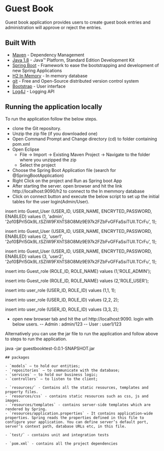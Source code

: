# Guest Book

Guest book application provides users to create guest book entries and administration will approve or reject the entries.

## Built With

* [Maven](https://maven.apache.org/) - Dependency Management
* [Java 1.8](http://www.oracle.com/technetwork/java/javase/downloads/jdk8-downloads-2133151.html) - Java™ Platform, Standard Edition Development Kit 
* [Spring Boot](https://spring.io/projects/spring-boot) - Framework to ease the bootstrapping and development of new Spring Applications
* [H2 In Memory](https://www.h2database.com) - In memory database
* [git](https://git-scm.com/) - Free and Open-Source distributed version control system 
* [Bootstrap](https://getbootstrap.com) - User interface
* [Log4J](https://logging.apache.org/log4j/2.x/) - Logging API


## Running the application locally

To run the application follow the below steps.

- clone the Git repository.
- Unzip the zip file (if you downloaded one)
- Open Command Prompt and Change directory (cd) to folder containing pom.xml
- Open Eclipse 
   - File -> Import -> Existing Maven Project -> Navigate to the folder where you unzipped the zip
   - Select the project
- Choose the Spring Boot Application file (search for @SpringBootApplication)
- Right Click on the project and Run as Spring boot App
- After starting the server. open browser and hit the link http://localhost:9090/h2 to connect to the In memmory database
- Click on connect button and execute the below script to set up the initial tables for the user login(Admin/User).

insert into Guest_User (USER_ID, USER_NAME, ENCRYTED_PASSWORD, ENABLED)
values (1, 'admin', '$2a$10$PrI5Gk9L.tSZiW9FXhTS8O8Mz9E97k2FZbFvGFFaSsiTUIl.TCrFu', 1);
 
insert into Guest_User (USER_ID, USER_NAME, ENCRYTED_PASSWORD, ENABLED)
values (2, 'user1', '$2a$10$PrI5Gk9L.tSZiW9FXhTS8O8Mz9E97k2FZbFvGFFaSsiTUIl.TCrFu', 1);

insert into Guest_User (USER_ID, USER_NAME, ENCRYTED_PASSWORD, ENABLED)
values (3, 'user2', '$2a$10$PrI5Gk9L.tSZiW9FXhTS8O8Mz9E97k2FZbFvGFFaSsiTUIl.TCrFu', 1); 

 
insert into Guest_role (ROLE_ID, ROLE_NAME)
values (1,'ROLE_ADMIN');
 
insert into Guest_role (ROLE_ID, ROLE_NAME)
values (2,'ROLE_USER');
 

 
insert into user_role (USER_ID, ROLE_ID)
values (1,1, 1);
 
insert into user_role (USER_ID, ROLE_ID)
values (2,2, 2);

insert into user_role (USER_ID, ROLE_ID)
values (3,3, 2);

- open new browser tab and hit the url http://localhost:9090. login with below users.
	-- Admin : admin/123
	-- User	 : user1/123

Alternatively you can use the jar file to run the application and follow above to steps to run the application.

java -jar guestbooktest-0.0.1-SNAPSHOT.jar
```
## packages

- `models` — to hold our entities;
- `repositories` — to communicate with the database;
- `services` — to hold our business logic;
- `controllers` — to listen to the client;

- `resources/` - Contains all the static resources, templates and property files.
- `resources/css` - contains static resources such as css, js and images.
- `resources/templates` - contains server-side templates which are rendered by Spring.
- `resources/application.properties` - It contains application-wide properties. Spring reads the properties defined in this file to configure your application. You can define server’s default port, server’s context path, database URLs etc, in this file.

- `test/` - contains unit and integration tests

- `pom.xml` - contains all the project dependencies